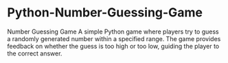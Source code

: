 # Python-Number-Guessing-Game
Number Guessing Game A simple Python game where players try to guess a randomly generated number within a specified range. The game provides feedback on whether the guess is too high or too low, guiding the player to the correct answer. 
